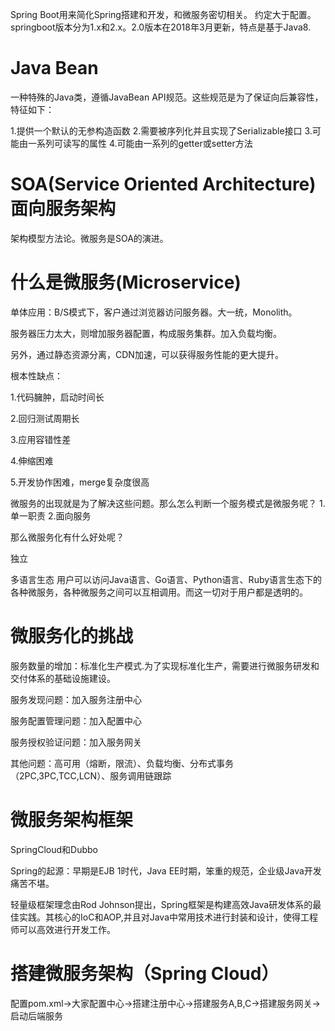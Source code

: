 Spring Boot用来简化Spring搭建和开发，和微服务密切相关。
约定大于配置。
springboot版本分为1.x和2.x。2.0版本在2018年3月更新，特点是基于Java8.

# Java Bean
一种特殊的Java类，遵循JavaBean API规范。这些规范是为了保证向后兼容性，特征如下：

1.提供一个默认的无参构造函数
2.需要被序列化并且实现了Serializable接口
3.可能由一系列可读写的属性
4.可能由一系列的getter或setter方法

# SOA(Service Oriented Architecture)面向服务架构
架构模型方法论。微服务是SOA的演进。
# 什么是微服务(Microservice)
单体应用：B/S模式下，客户通过浏览器访问服务器。大一统，Monolith。

服务器压力太大，则增加服务器配置，构成服务集群。加入负载均衡。

另外，通过静态资源分离，CDN加速，可以获得服务性能的更大提升。

根本性缺点：

1.代码臃肿，启动时间长

2.回归测试周期长

3.应用容错性差

4.伸缩困难

5.开发协作困难，merge复杂度很高

微服务的出现就是为了解决这些问题。那么怎么判断一个服务模式是微服务呢？
1.单一职责
2.面向服务

那么微服务化有什么好处呢？

独立

多语言生态
用户可以访问Java语言、Go语言、Python语言、Ruby语言生态下的各种微服务，各种微服务之间可以互相调用。而这一切对于用户都是透明的。
# 微服务化的挑战
服务数量的增加：标准化生产模式.为了实现标准化生产，需要进行微服务研发和交付体系的基础设施建设。

服务发现问题：加入服务注册中心

服务配置管理问题：加入配置中心

服务授权验证问题：加入服务网关

其他问题：高可用（熔断，限流）、负载均衡、分布式事务（2PC,3PC,TCC,LCN）、服务调用链跟踪
# 微服务架构框架
SpringCloud和Dubbo

Spring的起源：早期是EJB 1时代，Java EE时期，笨重的规范，企业级Java开发痛苦不堪。

轻量级框架理念由Rod Johnson提出，Spring框架是构建高效Java研发体系的最佳实践。其核心的IoC和AOP,并且对Java中常用技术进行封装和设计，使得工程师可以高效进行开发工作。
# 搭建微服务架构（Spring Cloud）
配置pom.xml->大家配置中心->搭建注册中心->搭建服务A,B,C->搭建服务网关->启动后端服务